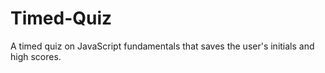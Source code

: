 # Timed-Quiz
A timed quiz on JavaScript fundamentals that saves the user's initials and high scores.
